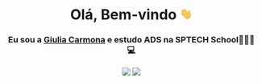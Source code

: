 ### <h1 align="center"> Olá, Bem-vindo <img src="https://raw.githubusercontent.com/devSouvik/devSouvik/master/Hi.gif" width="25"></h1>

  <h3 align="center"> Eu sou a 
    <a href="https://www.linkedin.com/in/giuliacarmona/">Giulia Carmona</a>
    e estudo ADS na SPTECH School👩🏻‍🦰💻</h3>

  <div align="center">
    <img align="center" height="180vh" src='https://github-readme-stats.vercel.app/api?username=giuliacarmona&show_icons=true&theme=codeSTACKr&bg_color=00000000&hide_border=true'>
    <img align="center" height="130vh" src='https://github-readme-stats.vercel.app/api/top-langs/?username=giuliacarmona&layout=compact&theme=slateorange&bg_color=00000000&hide_border=true'>
  </div>
